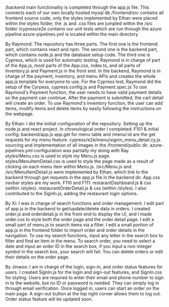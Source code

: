 /backend main functionality is completed through the app.js file. This connects each of our own locally hosted mysql db
/frontend/src contains all frontend source code, only the styles implemented by Ethan were placed within the styles folder, the .js and .css files are jumpled within the /src folder
/cypress/e2e contains our unit tests which are run through the azure pipeline
azure-pipelines.yml is located within the main directory

By Raymond: The repository has three parts. The first one is the frontend part, which contains react and npm. The second one is the backend part, which contains node.js and the database setup code. The third one is Cypress, which is used for automatic testing. Raymond is in charge of part of the App.js, most parts of the App.css, index.ts, and all parts of Inventory.js and Payment.js in the front end. In the backend, Raymond is in charge of the payment, inventory, and menu APIs and creates the whole app.js template for everyone to use. For the Cypress test, Raymond did the setup of the Cyrpess, cypress.config.js and Payment.spec.js To use Raymond's Payment function, the user needs to have valid payment details so the payment can continue. After the payment is submitted, the cart detail will create an order. To use Raymond's Inventory function, the user can add items, modify items and delete items by easily following the instructions on the webpage.

By Ethan: I did the iniitial configuration of the repository. Setting up the node.js and react project. In chronological order I completed:
F101 & initial config:
backend/app.js app.get for menu table and /menu/:id are the get requests for my menu feature.
cypress/e2e/menu/signin_menu_detail.cy.js.
sourcing and implementation of all images in the /frontend/public dir.
azure-pipelines.yml configuration was partially my doing with Ray.
styles/Menu.css is used to style my Menu.js page.
styles/MenuItemDetail.css is used to style the page made as a result of clicking on each menu item within Menu.js.
/src/Menu.js and /src/MenuItemDetail.js were implemented by Ethan, which link to the backend through get requests in the app.js file in the backend dir.
App.css navbar styles are my work.
F110 and F111:
restarantDashboard.js & css (within /styles).
restaurantOrderDetail.js & css (within /styles).
I also contributed to the SignIn.js, adding the restaurant login options.

By Xi: I was in charge of search functions and order management. I edit part of app.js in the backend to get/update/delete data in orders. I created order.js and orderdetail.js in the front end to display the UI, and I made order.css to style both the order page and the order detail page. I edit a small part of menu.js to search items via a filter. I edit a small portion of app.js in the frontend folder to import order and order details in the navigation. To use my search functions, input any letter in the search box to filter and find an item in the menu. To search order, you need to select a date and input an order ID in the search box, if you input a non-integer symbol in the search box, your search will fail. You can delete orders or edit their details on the order page. 

By Jinwoo: I am in charge of the login, sign-in, and order status features for users. I created SignIn.js for the login and sign-out features, and SignIn.css for styling. Users are required to enter their email and phone number to sign in to the website, but no ID or password is needed. They can simply log in through email verification. Once logged in, users can start an order on the main page. A sign-out button at the top right corner allows them to log out. Order status feature will be updated soon.
